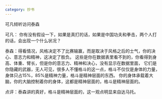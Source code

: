 ```yaml
---
category: 抄书
---
```


可凡倾听访问泰森

可凡： 你有没有假设一下，如果是真打的话，如果是中国功夫和拳击，两个人打的话，会出现一个什么状况？

泰森：得看情况，风格决定不了比赛输赢，而是取决于风格之后的士气，你的决心、意志力和精神，这决定了胜负。
          这些是你在数据表里看不到的，你看得到身高、体重、臂长，但是你的意志力、精神和决心，没有显示在数据里面，
          它们是你隐藏的武器，无人可见，很多人不懂格斗的这一点，格斗不仅仅是身体的力量，身体只占15%，85%是精神力量，格斗是精神层面的东西。
          你的身体承载着大脑，你的大脑控制着你的身体，这都是精神层面的，格斗是精神层面的。


点评：泰森讲的真好，格斗是精神层面的，这一观点明显来自达马托。
